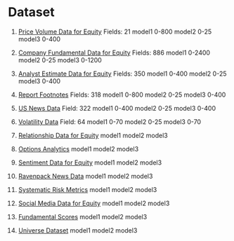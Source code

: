 # Dataset

1. [Price Volume Data for Equity](https://platform.worldquantbrain.com/data/data-sets/pv1)
Fields: 21
model1 0-800
model2 0-25
model3 0-400

2. [Company Fundamental Data for Equity](https://platform.worldquantbrain.com/data/data-sets/fundamental6)
Fields: 886
model1 0-2400
model2 0-25
model3 0-1200

3. [Analyst Estimate Data for Equity](https://platform.worldquantbrain.com/data/data-sets/analyst4)
Fields: 350
model1 0-400
model2 0-25
model3 0-400

4. [Report Footnotes](https://platform.worldquantbrain.com/data/data-sets/fundamental2)
Fields: 318
model1 0-800
model2 0-25
model3 0-400

5. [US News Data](https://platform.worldquantbrain.com/data/data-sets/news12)
Field: 322
model1 0-400
model2 0-25
model3 0-400

6. [Volatility Data](https://platform.worldquantbrain.com/data/data-sets/option8)
Field: 64
model1 0-70
model2 0-25
model3 0-70

7. [Relationship Data for Equity](https://platform.worldquantbrain.com/data/data-sets/pv13)
model1
model2
model3

8. [Options Analytics](https://platform.worldquantbrain.com/data/data-sets/option9)
model1
model2
model3

9. [Sentiment Data for Equity](https://platform.worldquantbrain.com/data/data-sets/socialmedia12)
model1
model2
model3

10. [Ravenpack News Data](https://platform.worldquantbrain.com/data/data-sets/news18)
model1
model2
model3

11. [Systematic Risk Metrics](https://platform.worldquantbrain.com/data/data-sets/model51)
model1
model2
model3

12. [Social Media Data for Equity](https://platform.worldquantbrain.com/data/data-sets/socialmedia8)
model1
model2
model3

13. [Fundamental Scores](https://platform.worldquantbrain.com/data/data-sets/model16)
model1
model2
model3

14. [Universe Dataset](https://platform.worldquantbrain.com/data/data-sets/univ1)
model1
model2
model3
